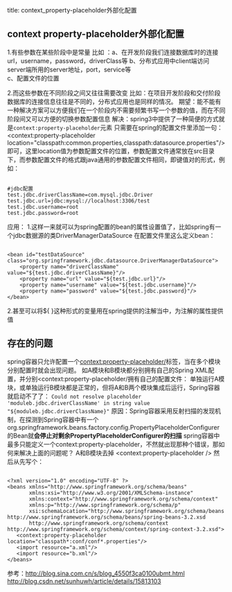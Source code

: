 title: context_property-placeholder外部化配置 

##  context property-placeholder外部化配置 
1.有些参数在某些阶段中是常量
比如 ：a、在开发阶段我们连接数据库时的连接url，username，password，driverClass等 
b、分布式应用中client端访问server端所用的server地址，port，service等  
c、配置文件的位置

2.而这些参数在不同阶段之间又往往需要改变
比如：在项目开发阶段和交付阶段数据库的连接信息往往是不同的，分布式应用也是同样的情况。
期望：能不能有一种解决方案可以方便我们在一个阶段内不需要频繁书写一个参数的值，而在不同阶段间又可以方便的切换参数配置信息
解决：spring3中提供了一种简便的方式就是` context:property-placeholder `元素
只需要在spring的配置文件里添加一句：
	<!-- 引入配置文件 -->
	<context:property-placeholder location="classpath:common.properties,classpath:datasource.properties"/>
即可，这里location值为参数配置文件的位置，参数配置文件通常放在src目录下，而参数配置文件的格式跟java通用的参数配置文件相同，即键值对的形式，例如：
```

#jdbc配置
test.jdbc.driverClassName=com.mysql.jdbc.Driver
test.jdbc.url=jdbc:mysql://localhost:3306/test
test.jdbc.username=root
test.jdbc.password=root

```
应用：
1.这样一来就可以为spring配置的bean的属性设置值了，比如spring有一个jdbc数据源的类DriverManagerDataSource
在配置文件里这么定义bean：
```

<bean id="testDataSource" class="org.springframework.jdbc.datasource.DriverManagerDataSource">
    <property name="driverClassName" value="${test.jdbc.driverClassName}"/>
    <property name="url" value="${test.jdbc.url}"/>
    <property name="username" value="${test.jdbc.username}"/>
    <property name="password" value="${test.jdbc.password}"/>
</bean>

```
2.甚至可以将${ }这种形式的变量用在spring提供的注解当中，为注解的属性提供值

##  存在的问题 
spring容器只允许配置一个<context:property-placeholder/>标签，当在多个模块分别配置时就会出现问题。
如A模块和B模块都分别拥有自己的Spring XML配置，并分别<context:property-placeholder/拥有自己的配置文件：
单独运行A模块，或单独运行B模块都是正常的，但将A和B两个模块集成后运行，Spring容器就启动不了了：
` Could not resolve placeholder 'moduleb.jdbc.driverClassName' in string value "${moduleb.jdbc.driverClassName}" `
原因：Spring容器采用反射扫描的发现机制，在探测到Spring容器中有一个org.springframework.beans.factory.config.PropertyPlaceholderConfigurer的Bean就**会停止对剩余PropertyPlaceholderConfigurer的扫描**
spring容器中最多只能定义一个context:property-placeholder，不然就出现那种个错误，那如何来解决上面的问题呢？
A和B模块去掉
<context:property-placeholder />
然后从先写个：
```

<?xml version="1.0" encoding="UTF-8" ?>  
<beans xmlns="http://www.springframework.org/schema/beans"  
       xmlns:xsi="http://www.w3.org/2001/XMLSchema-instance"  
       xmlns:context="http://www.springframework.org/schema/context"  
       xmlns:p="http://www.springframework.org/schema/p"  
       xsi:schemaLocation="http://www.springframework.org/schema/beans http://www.springframework.org/schema/beans/spring-beans-3.2.xsd  
       http://www.springframework.org/schema/context http://www.springframework.org/schema/context/spring-context-3.2.xsd">  
   <context:property-placeholder location="classpath*:conf/conf*.properties"/>  
   <import resource="a.xml"/>  
   <import resource="b.xml"/>  
</beans>

```
参考：http://blog.sina.com.cn/s/blog_4550f3ca0100ubmt.html
http://blog.csdn.net/sunhuwh/article/details/15813103